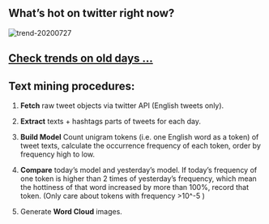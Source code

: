 ## What’s hot on twitter right now?

![trend-20200727][wordcloud]

[wordcloud]: https://raw.githubusercontent.com/xdqc/tweet-trend-everyday/master/word-cloud/trend-20200727.png?token=AF5V4P7ADR6KQBZ4CEDTNIK6AXRMU "trend-20200727"

## [Check trends on old days ...](https://github.com/xdqc/tweet-trend-everyday/tree/master/word-cloud)

## Text mining procedures:

1. **Fetch** raw tweet objects via twitter API (English tweets only).

2. **Extract** texts + hashtags parts of tweets for each day.

3. **Build Model** Count unigram tokens (i.e. one English word as a token) of tweet texts, calculate the occurrence frequency of each token, order by frequency high to low.

4. **Compare** today’s model and yesterday’s model. If today’s frequency of one token is higher than 2 times of yesterday’s frequency, which mean the hottiness of that word increased by more than 100%, record that token. (Only care about tokens with frequency >10^-5 )

5. Generate **Word Cloud** images.
